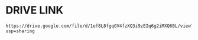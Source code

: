 # DRIVE LINK

```
https://drive.google.com/file/d/1ef8L8fgqGV4fzXQ3i9zEIq6g2iMXQ6BL/view?usp=sharing

```



